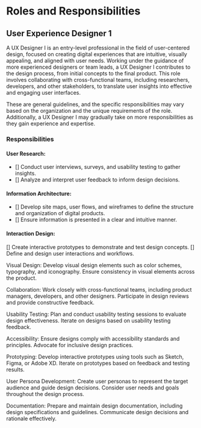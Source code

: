 # Roles and Responsibilities

## User Experience Designer 1
A UX Designer I is an entry-level professional in the field of user-centered design, focused on creating digital experiences that are intuitive, visually appealing, and aligned with user needs. Working under the guidance of more experienced designers or team leads, a UX Designer I contributes to the design process, from initial concepts to the final product. This role involves collaborating with cross-functional teams, including researchers, developers, and other stakeholders, to translate user insights into effective and engaging user interfaces.

These are general guidelines, and the specific responsibilities may vary based on the organization and the unique requirements of the role. Additionally, a UX Designer I may gradually take on more responsibilities as they gain experience and expertise.

### Responsibilities

#### User Research:
- [] Conduct user interviews, surveys, and usability testing to gather insights.
- [] Analyze and interpret user feedback to inform design decisions.

#### Information Architecture:
- [] Develop site maps, user flows, and wireframes to define the structure and organization of digital products.
- [] Ensure information is presented in a clear and intuitive manner.

#### Interaction Design:
[] Create interactive prototypes to demonstrate and test design concepts.
[] Define and design user interactions and workflows.

Visual Design:
Develop visual design elements such as color schemes, typography, and iconography.
Ensure consistency in visual elements across the product.

Collaboration:
Work closely with cross-functional teams, including product managers, developers, and other designers.
Participate in design reviews and provide constructive feedback.

Usability Testing:
Plan and conduct usability testing sessions to evaluate design effectiveness.
Iterate on designs based on usability testing feedback.

Accessibility:
Ensure designs comply with accessibility standards and principles.
Advocate for inclusive design practices.

Prototyping:
Develop interactive prototypes using tools such as Sketch, Figma, or Adobe XD.
Iterate on prototypes based on feedback and testing results.

User Persona Development:
Create user personas to represent the target audience and guide design decisions.
Consider user needs and goals throughout the design process.

Documentation:
Prepare and maintain design documentation, including design specifications and guidelines.
Communicate design decisions and rationale effectively.